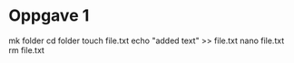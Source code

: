 # Oppgave 1

mk folder
cd folder
touch file.txt
echo "added text" >> file.txt
nano file.txt
rm file.txt